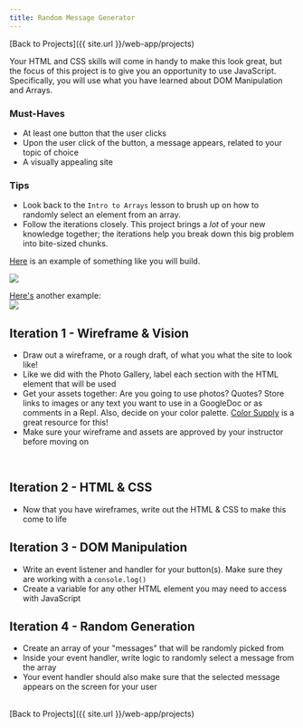 ```yaml
---
title: Random Message Generator
---
```


[Back to Projects]({{ site.url }}/web-app/projects)

Your HTML and CSS skills will come in handy to make this look great, but the focus of this project is to give you an opportunity to use JavaScript. Specifically, you will use what you have learned about DOM Manipulation and Arrays.

### Must-Haves

- At least one button that the user clicks
- Upon the user click of the button, a message appears, related to your topic of choice
- A visually appealing site

### Tips

- Look back to the `Intro to Arrays` lesson to brush up on how to randomly select an element from an array.
- Follow the iterations closely. This project brings a _lot_ of your new knowledge together; the iterations help you break down this big problem into bite-sized chunks.

[Here](https://turingschool.github.io/emojional-js/) is an example of something like you will build.

<img class="medium" src="./assets/emojional.png">

[Here's](https://turingschool.github.io/inspire-me-js/) another example:
<br>
<img class="extra-small" src="./assets/get-inspired.png">


## Iteration 1 - Wireframe & Vision

- Draw out a wireframe, or a rough draft, of what you what the site to look like!
- Like we did with the Photo Gallery, label each section with the HTML element that will be used
- Get your assets together: Are you going to use photos? Quotes? Store links to images or any text you want to use in a GoogleDoc or as comments in a Repl. Also, decide on your color palette. [Color Supply](https://colorsupplyyy.com/app) is a great resource for this!
- Make sure your wireframe and assets are approved by your instructor before moving on
<br>

## Iteration 2 - HTML & CSS

- Now that you have wireframes, write out the HTML & CSS to make this come to life

## Iteration 3 - DOM Manipulation

- Write an event listener and handler for your button(s). Make sure they are working with a `console.log()`
- Create a variable for any other HTML element you may need to access with JavaScript

## Iteration 4 - Random Generation

- Create an array of your "messages" that will be randomly picked from
- Inside your event handler, write logic to randomly select a message from the array
- Your event handler should also make sure that the selected message appears on the screen for your user

<br>
[Back to Projects]({{ site.url }}/web-app/projects)
